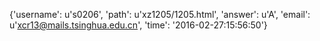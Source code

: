 {'username': u's0206', 'path': u'xz1205/1205.html', 'answer': u'A', 'email': u'xcr13@mails.tsinghua.edu.cn', 'time': '2016-02-27:15:56:50'}